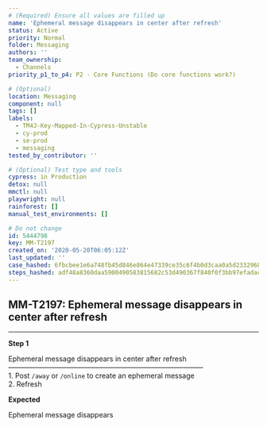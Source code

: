 ```yaml
---
# (Required) Ensure all values are filled up
name: 'Ephemeral message disappears in center after refresh'
status: Active
priority: Normal
folder: Messaging
authors: ''
team_ownership:
  - Channels
priority_p1_to_p4: P2 - Core Functions (Do core functions work?)

# (Optional)
location: Messaging
component: null
tags: []
labels:
  - TM4J-Key-Mapped-In-Cypress-Unstable
  - cy-prod
  - se-prod
  - messaging
tested_by_contributor: ''

# (Optional) Test type and tools
cypress: in Production
detox: null
mmctl: null
playwright: null
rainforest: []
manual_test_environments: []

# Do not change
id: 5444798
key: MM-T2197
created_on: '2020-05-20T06:05:12Z'
last_updated: ''
case_hashed: 6fbcbee1e6a748fb45d846e864e47339ce35c6f4b0d3caa0a5d23329687586d7d205488ad24b3f7f36fb913a03707682
steps_hashed: adf48a8360daa5900490583815682c53d490367f840f0f3bb97efadacb4576ec573fc6846e84147de0d68e2cc3f1cb74
---
```


<!-- (Auto-generated) Based on frontmatter's "key" and "name" -->

## MM-T2197: Ephemeral message disappears in center after refresh

---

**Step 1**

Ephemeral message disappears in center after refresh\
————————————————————————————\
1\. Post `/away` or `/online` to create an ephemeral message\
2\. Refresh

**Expected**

Ephemeral message disappears
